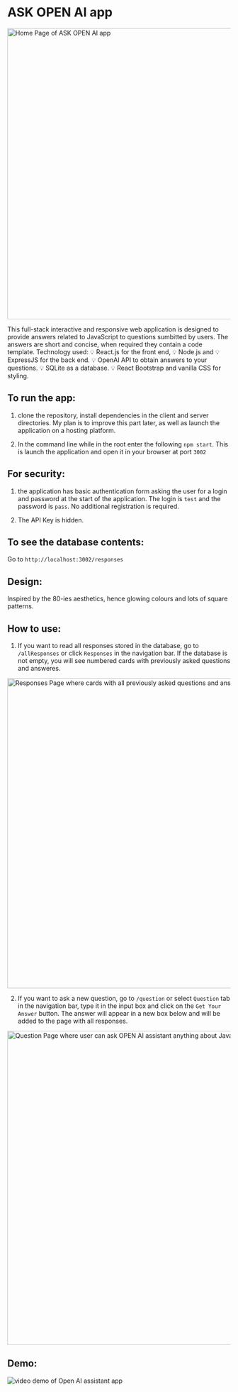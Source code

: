 # ASK OPEN AI app

<img width="656" alt="Home Page of ASK OPEN AI app" src="https://user-images.githubusercontent.com/63440229/182685468-e2b8fba9-9371-4e79-ad58-ed0e5df123af.png">


This full-stack interactive and responsive web application is designed to provide answers related to JavaScript to questions sumbitted by users. The answers are short and concise, when required they contain a code template.
Technology used: 💡 React.js for the front end, 💡 Node.js and 💡 ExpressJS for the back end. 💡 OpenAI API to obtain answers to your questions. 💡 SQLite as a database. 💡 React Bootstrap and vanilla CSS for styling.

## To run the app:

1. clone the repository, install dependencies in the client and server directories. My plan is to improve this part later, as well as launch the application on a hosting platform.

2. In the command line while in the root enter the following `npm start`. This is launch the application and open it in your browser at port `3002`

## For security:

1. the application has basic authentication form asking the user for a login and password at the start of the application.
The login is `test` and the password is `pass`. No additional registration is required.

2. The API Key is hidden.

## To see the database contents:

Go to `http://localhost:3002/responses`

## Design:

Inspired by the 80-ies aesthetics, hence glowing colours and lots of square patterns.

## How to use:

1. If you want to read all responses stored in the database, go to `/allResponses` or click `Responses` in the navigation bar. If the database is not empty, you will see numbered cards with previously asked questions and answeres.

<img width="699" alt="Responses Page where cards with all previously asked questions and answers given are displayed" src="https://user-images.githubusercontent.com/63440229/182687222-9e505344-6f5f-4e2a-8b6d-c129bba177f7.png">

2. If you want to ask a new question, go to `/question` or select `Question` tab in the navigation bar, type it in the input box and click on the `Get Your Answer` button. The answer will appear in a new box below and will be added to the page with all responses.

<img width="708" alt="Question Page where user can ask OPEN AI assistant anything about JavaScript" src="https://user-images.githubusercontent.com/63440229/182686271-f5abcc0b-694f-442a-86e5-925eacd31a0d.png">

## Demo:

![video demo of Open AI assistant app](https://user-images.githubusercontent.com/63440229/182688935-228b3ab9-be7d-41cd-a85a-95f0e19d2312.gif)
